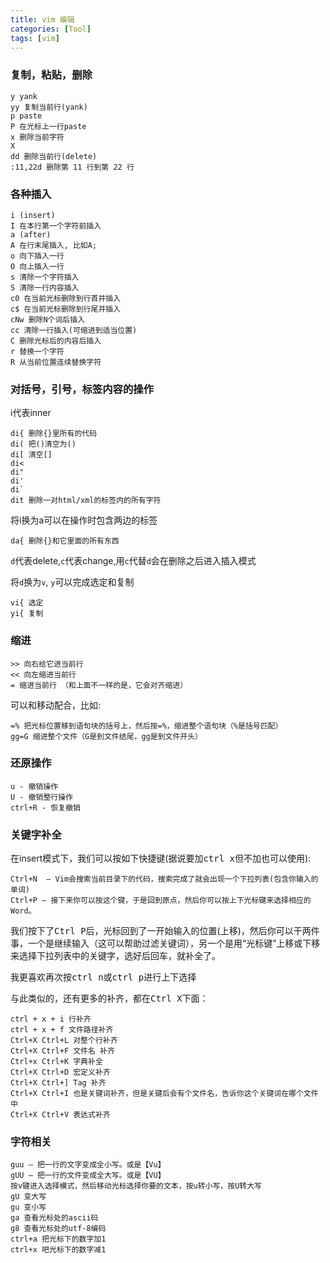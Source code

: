 ```yaml
---
title: vim 编辑
categories: [Tool]
tags: [vim]
---
```


### 复制，粘贴，删除

    y yank
    yy 复制当前行(yank)
    p paste
    P 在光标上一行paste
    x 删除当前字符
    X
    dd 删除当前行(delete)
    :11,22d 删除第 11 行到第 22 行

### 各种插入

    i (insert)
    I 在本行第一个字符前插入
    a (after)
    A 在行末尾插入, 比如A;
    o 向下插入一行
    O 向上插入一行
    s 清除一个字符插入
    S 清除一行内容插入
    c0 在当前光标删除到行首并插入
    c$ 在当前光标删除到行尾并插入
    cNw 删除N个词后插入
    cc 清除一行插入(可缩进到适当位置)
    C 删除光标后的内容后插入
    r 替换一个字符
    R 从当前位置连续替换字符

### 对括号，引号，标签内容的操作

i代表inner

    di{ 删除{}里所有的代码
    di( 把()清空为()
    di[ 清空[]
    di<
    di"
    di'
    di`
    dit 删除一对html/xml的标签内的所有字符

将i换为a可以在操作时包含两边的标签

    da{ 删除{}和它里面的所有东西

`d`代表delete,`c`代表change,用`c`代替`d`会在删除之后进入插入模式

将`d`换为`v`, `y`可以完成选定和复制

    vi{ 选定
    yi{ 复制

### 缩进

    >> 向右给它进当前行
    << 向左缩进当前行
    = 缩进当前行 （和上面不一样的是，它会对齐缩进）

可以和移动配合，比如:

    =% 把光标位置移到语句块的括号上，然后按=%，缩进整个语句块（%是括号匹配）
    gg=G 缩进整个文件（G是到文件结尾，gg是到文件开头）

### 还原操作

    u - 撤销操作
    U - 撤销整行操作
    ctrl+R - 恢复撤销

### 关键字补全

在insert模式下，我们可以按如下快捷键(据说要加<kbd>ctrl x</kbd>但不加也可以使用):

    Ctrl+N  – Vim会搜索当前目录下的代码，搜索完成了就会出现一个下拉列表(包含你输入的单词)
    Ctrl+P – 接下来你可以按这个键，于是回到原点，然后你可以按上下光标键来选择相应的Word。

我们按下了<kbd>Ctrl P</kbd>后，光标回到了一开始输入的位置(上移)，然后你可以干两件事，一个是继续输入（这可以帮助过滤关键词），另一个是用“光标键”上移或下移来选择下拉列表中的关键字，选好后回车，就补全了。

我更喜欢再次按<kbd>ctrl n</kbd>或<kbd>ctrl p</kbd>进行上下选择

与此类似的，还有更多的补齐，都在<kbd>Ctrl X</kbd>下面：

    ctrl + x + i 行补齐
    ctrl + x + f 文件路径补齐
    Ctrl+X Ctrl+L 对整个行补齐
    Ctrl+X Ctrl+F 文件名 补齐
    Ctrl+x Ctrl+K 字典补全
    Ctrl+X Ctrl+D 宏定义补齐
    Ctrl+X Ctrl+] Tag 补齐
    Ctrl+X Ctrl+I 也是关键词补齐，但是关键后会有个文件名，告诉你这个关键词在哪个文件中
    Ctrl+X Ctrl+V 表达式补齐

### 字符相关

    guu – 把一行的文字变成全小写。或是【Vu】
    gUU – 把一行的文件变成全大写。或是【VU】
    按v键进入选择模式，然后移动光标选择你要的文本，按u转小写，按U转大写
    gU 变大写
    gu 变小写
    ga 查看光标处的ascii码
    g8 查看光标处的utf-8编码
    ctrl+a 把光标下的数字加1
    ctrl+x 吧光标下的数字减1
